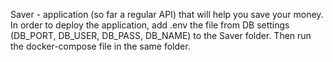 
Saver - application (so far a regular API) that will help you save your money. In order to deploy the application, add .env the file from DB settings (DB_PORT, DB_USER, DB_PASS, DB_NAME) to the Saver folder. Then run the docker-compose file in the same folder.